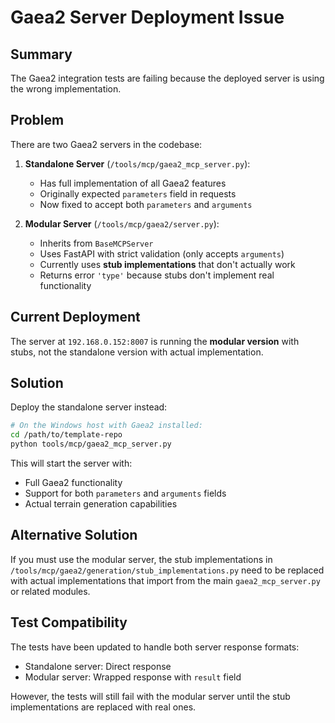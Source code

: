 # Gaea2 Server Deployment Issue

## Summary

The Gaea2 integration tests are failing because the deployed server is using the wrong implementation.

## Problem

There are two Gaea2 servers in the codebase:

1. **Standalone Server** (`/tools/mcp/gaea2_mcp_server.py`):
   - Has full implementation of all Gaea2 features
   - Originally expected `parameters` field in requests
   - Now fixed to accept both `parameters` and `arguments`

2. **Modular Server** (`/tools/mcp/gaea2/server.py`):
   - Inherits from `BaseMCPServer`
   - Uses FastAPI with strict validation (only accepts `arguments`)
   - Currently uses **stub implementations** that don't actually work
   - Returns error `'type'` because stubs don't implement real functionality

## Current Deployment

The server at `192.168.0.152:8007` is running the **modular version** with stubs, not the standalone version with actual implementation.

## Solution

Deploy the standalone server instead:

```bash
# On the Windows host with Gaea2 installed:
cd /path/to/template-repo
python tools/mcp/gaea2_mcp_server.py
```

This will start the server with:
- Full Gaea2 functionality
- Support for both `parameters` and `arguments` fields
- Actual terrain generation capabilities

## Alternative Solution

If you must use the modular server, the stub implementations in `/tools/mcp/gaea2/generation/stub_implementations.py` need to be replaced with actual implementations that import from the main `gaea2_mcp_server.py` or related modules.

## Test Compatibility

The tests have been updated to handle both server response formats:
- Standalone server: Direct response
- Modular server: Wrapped response with `result` field

However, the tests will still fail with the modular server until the stub implementations are replaced with real ones.
